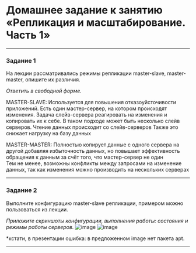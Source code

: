 # Домашнее задание к занятию «Репликация и масштабирование. Часть 1»

---

### Задание 1

На лекции рассматривались режимы репликации master-slave, master-master, опишите их различия.

*Ответить в свободной форме.*

MASTER-SLAVE:
Используется для повышения отказоуйсточивости приложений. Есть один мастер-сервер, на котором происходят изменения. Задача слейв-сервера реагировать на изменения и копировать их к себе. 
В таком подходе может быть несколько слейв серверов. Чтение данных происходит со слейв-серверов
Также это снижает нагрузку на базу данных

MASTER-MASTER:
Полностью копирует данные с одного сервера на другой добавляя избыточность данных, но повышает эффективность обращения к данным за счёт того, что мастер-сервер не один  
Тем не менее, возможны конфликты между запросами на изменение данных, так как изменения можно производить на нескольких серверах

---

### Задание 2

Выполните конфигурацию master-slave репликации, примером можно пользоваться из лекции.

*Приложите скриншоты конфигурации, выполнения работы: состояния и режимы работы серверов.*
![image](https://github.com/svmarkst/netology-hw/assets/110044256/e4bc5f3c-7ac6-4ed8-9025-edd6524ef241)
![image](https://github.com/svmarkst/netology-hw/assets/110044256/ca985ead-8654-4993-9cf6-29b9191ee174)

*кстати, в презентации ошибка: в предложенном image нет пакета apt. 

---
